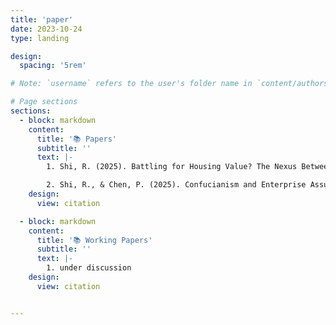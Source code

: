 ```yaml
---
title: 'paper'
date: 2023-10-24
type: landing

design:
  spacing: '5rem'

# Note: `username` refers to the user's folder name in `content/authors/`

# Page sections
sections:
  - block: markdown
    content:
      title: '📚 Papers'
      subtitle: ''
      text: |-
        1. Shi, R. (2025). Battling for Housing Value? The Nexus Between U.S. Presidential Elections and County-Level Housing Market Prices. under review, Swiss Political Science Review (preprint version available at SocArcXiv doi: https://doi.org/10.31235/osf.io/d9tvz_v2)

        2. Shi, R., & Chen, P. (2025). Confucianism and Enterprise Assumption of Risk. under review, The Journal of Risk Management and Insurance (preprint version available at SocArcXiv doi: https://doi.org/10.31235/osf.io/abhse_v2)
    design:
      view: citation

  - block: markdown
    content:
      title: '📚 Working Papers'
      subtitle: ''
      text: |-
        1. under discussion
    design:
      view: citation


---
```

